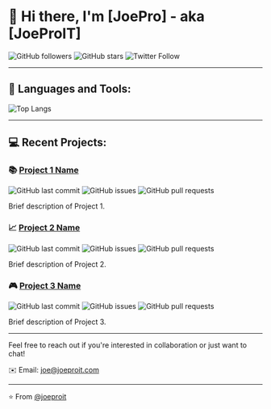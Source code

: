 # 👋 Hi there, I'm [JoePro] - aka [JoeProIT]

![GitHub followers](https://img.shields.io/github/followers/joeproit?style=social)
![GitHub stars](https://img.shields.io/github/stars/joeproit?style=social)
![Twitter Follow](https://img.shields.io/twitter/follow/yourtwitterhandle?style=social)

---

## 🧰 Languages and Tools:

![Top Langs](https://github-readme-stats.vercel.app/api/top-langs/?username=joeproit&theme=tokyonight)

---

## 💻 Recent Projects:

### 📚 [Project 1 Name](https://github.com/joeproit/project1)

![GitHub last commit](https://img.shields.io/github/last-commit/joeproit/COBOL)
![GitHub issues](https://img.shields.io/github/issues/joeproit/COBOL)
![GitHub pull requests](https://img.shields.io/github/issues-pr/joeproit/COBOL)

Brief description of Project 1.

### 📈 [Project 2 Name](https://github.com/joeproit/project2)

![GitHub last commit](https://img.shields.io/github/last-commit/joeproit/project2)
![GitHub issues](https://img.shields.io/github/issues/joeproit/project2)
![GitHub pull requests](https://img.shields.io/github/issues-pr/joeproit/project2)

Brief description of Project 2.

### 🎮 [Project 3 Name](https://github.com/joeproit/project3)

![GitHub last commit](https://img.shields.io/github/last-commit/joeproit/project3)
![GitHub issues](https://img.shields.io/github/issues/joeproit/project3)
![GitHub pull requests](https://img.shields.io/github/issues-pr/joeproit/project3)

Brief description of Project 3.

---

Feel free to reach out if you're interested in collaboration or just want to chat!

✉️ Email: [joe@joeproit.com](mailto:joe@joeproit.com)

---

⭐️ From [@joeproit](https://github.com/joeproit)
